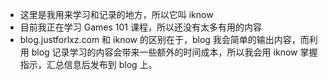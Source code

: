 - 这里是我用来学习和记录的地方，所以它叫 iknow
- 目前我正在学习 Games 101 课程，所以还没有太多有用的内容
- blog.justforlxz.com 和 iknow 的区别在于，blog 我会简单的输出内容，而利用 blog 记录学习的内容会带来一些额外的时间成本，所以我会用 iknow 掌握指示，汇总信息后发布到 blog 上。